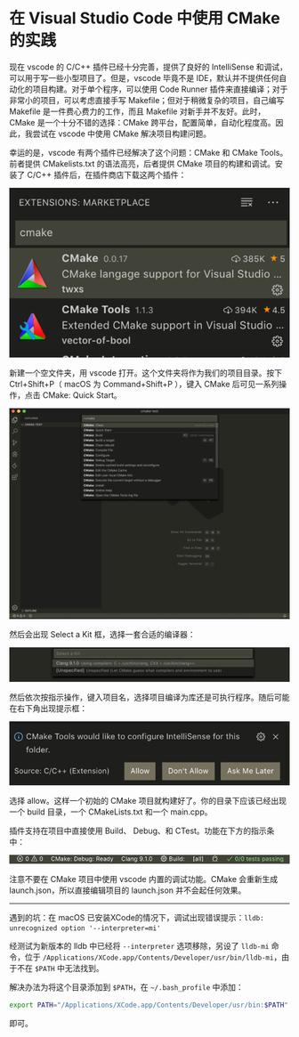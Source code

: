 # 在 Visual Studio Code 中使用 CMake 的实践

现在 vscode 的 C/C++ 插件已经十分完善，提供了良好的 IntelliSense 和调试，可以用于写一些小型项目了。但是，vscode 毕竟不是 IDE，默认并不提供任何自动化的项目构建。对于单个程序，可以使用 Code Runner 插件来直接编译；对于非常小的项目，可以考虑直接手写 Makefile；但对于稍微复杂的项目，自己编写 Makefile 是一件费心费力的工作，而且 Makefile 对新手并不友好。此时，CMake 是一个十分不错的选择：CMake 跨平台，配置简单，自动化程度高。因此，我尝试在 vscode 中使用 CMake 解决项目构建问题。

幸运的是，vscode 有两个插件已经解决了这个问题：CMake 和 CMake Tools。前者提供 CMakelists.txt 的语法高亮，后者提供 CMake 项目的构建和调试。安装了 C/C++ 插件后，在插件商店下载这两个插件：

![](resources/screenshot_1.png)

新建一个空文件夹，用 vscode 打开。这个文件夹将作为我们的项目目录。按下 Ctrl+Shift+P（ macOS 为 Command+Shift+P ），键入 CMake 后可见一系列操作，点击 CMake: Quick Start。

![](resources/screenshot_2.png)

然后会出现 Select a Kit 框，选择一套合适的编译器：

![](resources/screenshot_3.png)

然后依次按指示操作，键入项目名，选择项目编译为库还是可执行程序。随后可能在右下角出现提示框：

![](resources/screenshot_4.png)

选择 allow。这样一个初始的 CMake 项目就构建好了。你的目录下应该已经出现一个 build 目录，一个 CMakeLists.txt 和一个 main.cpp。

插件支持在项目中直接使用 Build、 Debug、和 CTest。功能在下方的指示条中：

![](resources/screenshot_5.png)

注意不要在 CMake 项目中使用 vscode 内置的调试功能。CMake 会重新生成 launch.json，所以直接编辑项目的 launch.json 并不会起任何效果。

---

遇到的坑：在 macOS 已安装XCode的情况下，调试出现错误提示：`lldb: unrecognized option '--interpreter=mi'`

经测试为新版本的 lldb 中已经将 `--interpreter` 选项移除，另设了 `lldb-mi` 命令，位于 `/Applications/XCode.app/Contents/Developer/usr/bin/lldb-mi`，由于不在 `$PATH` 中无法找到。

解决办法为将这个目录添加到 `$PATH`，在 `~/.bash_profile` 中添加：

```bash
export PATH="/Applications/XCode.app/Contents/Developer/usr/bin:$PATH"
```

即可。

